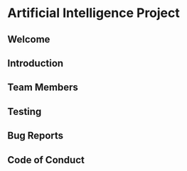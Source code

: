 <h1>Artificial Intelligence Project</h1>

<h2>Welcome</h2>

<h2>Introduction</h2>

<h2>Team Members</h2>

<h2>Testing</h2>

<h2>Bug Reports</2>

<h2>Code of Conduct</h2>
    
   
  


